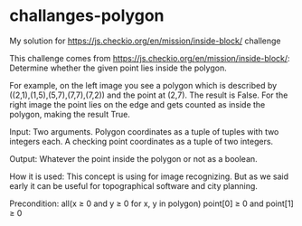 # challanges-polygon

My solution for https://js.checkio.org/en/mission/inside-block/ challenge

This challenge comes from https://js.checkio.org/en/mission/inside-block/:
Determine whether the given point lies inside the polygon.

For example, on the left image you see a polygon which is described by ((2,1),(1,5),(5,7),(7,7),(7,2)) and the point at (2,7). The result is False.
For the right image the point lies on the edge and gets counted as inside the polygon, making the result True.

Input: Two arguments. Polygon coordinates as a tuple of tuples with two integers each. A checking point coordinates as a tuple of two integers.

Output: Whatever the point inside the polygon or not as a boolean.

How it is used: This concept is using for image recognizing. But as we said early it can be useful for topographical software and city planning.

Precondition:
all(x ≥ 0 and y ≥ 0 for x, y in polygon)
point[0] ≥ 0 and point[1] ≥ 0
